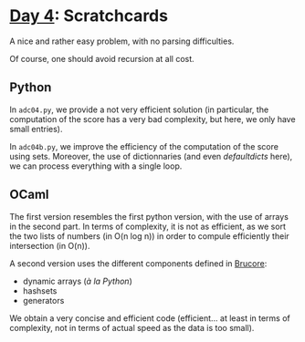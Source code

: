 # [Day 4](https://adventofcode.com/2023/day/4): Scratchcards

A nice and rather easy problem, with no parsing difficulties.

Of course, one should avoid recursion at all cost.

## Python

In `adc04.py`, we provide a not very efficient solution (in particular, the computation of the score has a very bad complexity, but here, we only have small entries).

In `adc04b.py`, we improve the efficiency of the computation of the score using sets. Moreover, the use of dictionnaries (and even _defaultdicts_ here), we can process everything with a single loop.

## OCaml

The first version resembles the first python version, with the use of arrays in the second part. In terms of complexity, it is not as efficient, as we sort the two lists of numbers (in O(n log n)) in order to compule efficiently their intersection (in O(n)).

A second version uses the different components defined in [Brucore](https://github.com/professeurb/brucore):

- dynamic arrays (_à la Python_)
- hashsets
- generators

We obtain a very concise and efficient code (efficient... at least in terms of complexity, not in terms of actual speed as the data is too small).
